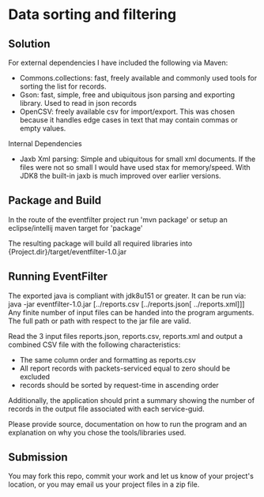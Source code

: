 

# Data sorting and filtering

## Solution

For external dependencies I have included the following via Maven:

- Commons.collections: fast, freely available and commonly used tools for sorting the list for records.
- Gson: fast, simple, free and ubiquitous json parsing and exporting library. Used to read in json records
- OpenCSV: freely available csv for import/export. This was chosen because it handles edge cases in text that may contain commas or empty values. 

Internal Dependencies

- Jaxb Xml parsing: Simple and ubiquitous for small xml documents. If the files were not so small I would have used stax for memory/speed. With JDK8 the built-in jaxb is much improved over earlier versions. 


## Package and Build

In the route of the eventfilter project run 'mvn package' or setup an eclipse/intellij maven target for 'package'

The resulting package will build all required libraries into {Project.dir}/target/eventfilter-1.0.jar

## Running EventFilter

The exported java is compliant with jdk8u151 or greater. It can be run via: 
java -jar eventfilter-1.0.jar [../reports.csv [../reports.json[ ../reports.xml]]] 
Any finite number of input files can be handed into the program arguments. The full path or path with respect to the jar file are valid. 

Read the 3 input files reports.json, reports.csv, reports.xml and output a combined CSV file with the following characteristics:

- The same column order and formatting as reports.csv
- All report records with packets-serviced equal to zero should be excluded
- records should be sorted by request-time in ascending order

Additionally, the application should print a summary showing the number of records in the output file associated with each service-guid.

Please provide source, documentation on how to run the program and an explanation on why you chose the tools/libraries used.

## Submission

You may fork this repo, commit your work and let us know of your project's location, or you may email us your project files in a zip file.


